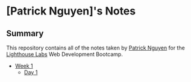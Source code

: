 # [Patrick Nguyen]'s Notes

## Summary

This repository contains all of the notes taken by [Patrick Nguyen](https://github.com/patar-nguyen) for the [Lighthouse Labs](https://www.lighthouselabs.ca/) Web Development Bootcamp.

* [Week 1](/Week_1)
  * [Day 1](/Week_1/Day_1)
